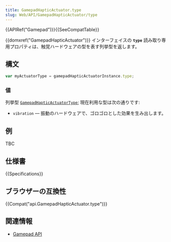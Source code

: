 ```yaml
---
title: GamepadHapticActuator.type
slug: Web/API/GamepadHapticActuator/type
---
```


{{APIRef("Gamepad")}}{{SeeCompatTable}}

{{domxref("GamepadHapticActuator")}} インターフェイスの **`type`** 読み取り専用プロパティは、触覚ハードウェアの型を表す列挙型を返します。

## 構文

```js
var myActuatorType = gamepadHapticActuatorInstance.type;
```

### 値

列挙型 [`GamepadHapticActuatorType`](https://w3c.github.io/gamepad/extensions.html#gamepadhapticactuatortype-enum); 現在利用な型は次の通りです:

- `vibration` — 振動のハードウェアで、ゴロゴロとした効果を生み出します。

## 例

TBC

## 仕様書

{{Specifications}}

## ブラウザーの互換性

{{Compat("api.GamepadHapticActuator.type")}}

## 関連情報

- [Gamepad API](/ja/docs/Web/API/Gamepad_API)
